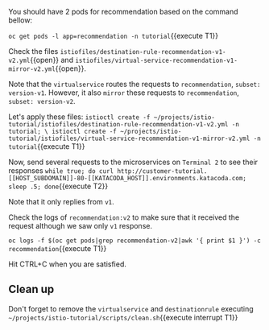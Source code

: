 You should have 2 pods for recommendation based on the command bellow:

`oc get pods -l app=recommendation -n tutorial`{{execute T1}}

Check the files `istiofiles/destination-rule-recommendation-v1-v2.yml`{{open}} and `istiofiles/virtual-service-recommendation-v1-mirror-v2.yml`{{open}}.

Note that the `virtualservice` routes the requests to `recommendation`, `subset: version-v1`. However, it also `mirror` these requests to `recommendation`, `subset: version-v2`.

Let's apply these files: `istioctl create -f ~/projects/istio-tutorial/istiofiles/destination-rule-recommendation-v1-v2.yml -n tutorial; \
istioctl create -f ~/projects/istio-tutorial/istiofiles/virtual-service-recommendation-v1-mirror-v2.yml -n tutorial`{{execute T1}}

Now, send several requests to the microservices on `Terminal 2` to see their responses
`while true; do curl http://customer-tutorial.[[HOST_SUBDOMAIN]]-80-[[KATACODA_HOST]].environments.katacoda.com; sleep .5; done`{{execute T2}}

Note that it only replies from `v1`.

Check the logs of `recommendation:v2` to make sure that it received the request although we saw only `v1` response.

`oc logs -f $(oc get pods|grep recommendation-v2|awk '{ print $1 }') -c recommendation`{{execute T1}}

Hit CTRL+C when you are satisfied.

## Clean up

Don't forget to remove the `virtualservice` and `destinationrule` executing `~/projects/istio-tutorial/scripts/clean.sh`{{execute interrupt T1}}